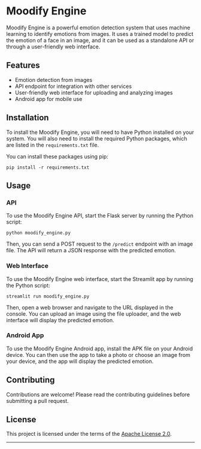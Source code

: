 
# Moodify Engine

Moodify Engine is a powerful emotion detection system that uses machine learning to identify emotions from images. It uses a trained model to predict the emotion of a face in an image, and it can be used as a standalone API or through a user-friendly web interface.

## Features

- Emotion detection from images
- API endpoint for integration with other services
- User-friendly web interface for uploading and analyzing images
- Android app for mobile use

## Installation

To install the Moodify Engine, you will need to have Python installed on your system. You will also need to install the required Python packages, which are listed in the `requirements.txt` file.

You can install these packages using pip:

```
pip install -r requirements.txt
```

## Usage

### API

To use the Moodify Engine API, start the Flask server by running the Python script:

```
python moodify_engine.py
```

Then, you can send a POST request to the `/predict` endpoint with an image file. The API will return a JSON response with the predicted emotion.

### Web Interface

To use the Moodify Engine web interface, start the Streamlit app by running the Python script:

```
streamlit run moodify_engine.py
```

Then, open a web browser and navigate to the URL displayed in the console. You can upload an image using the file uploader, and the web interface will display the predicted emotion.

### Android App

To use the Moodify Engine Android app, install the APK file on your Android device. You can then use the app to take a photo or choose an image from your device, and the app will display the predicted emotion.

## Contributing

Contributions are welcome! Please read the contributing guidelines before submitting a pull request.

## License

This project is licensed under the terms of the [Apache License 2.0](https://github.com/dhruv1972/mooodify/LICENSE).

---
